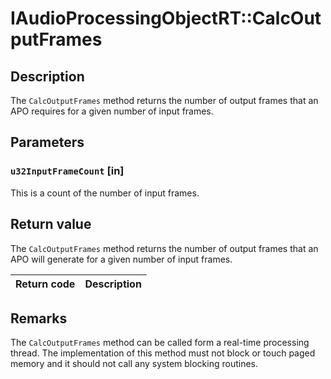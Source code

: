 # IAudioProcessingObjectRT::CalcOutputFrames

## Description

The `CalcOutputFrames` method returns the number of output frames that an APO requires for a given number of input frames.

## Parameters

### `u32InputFrameCount` [in]

This is a count of the number of input frames.

## Return value

The `CalcOutputFrames` method returns the number of output frames that an APO will generate for a given number of input frames.

| Return code | Description |
| --- | --- |

## Remarks

The `CalcOutputFrames` method can be called form a real-time processing thread. The implementation of this method must not block or touch paged memory and it should not call any system blocking routines.